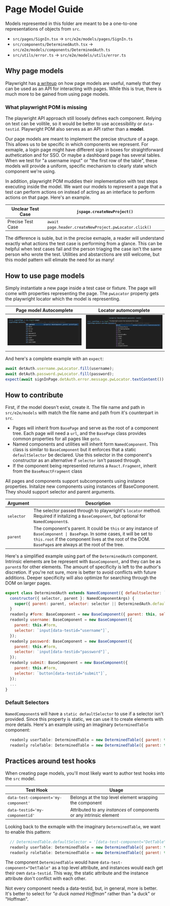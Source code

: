 # Page Model Guide

Models represented in this folder are meant to be a one-to-one representations of objects from `src`.

- `src/pages/SignIn.tsx` -> `src/e2e/models/pages/SignIn.ts`
- `src/components/DeterminedAuth.tsx` -> `src/e2e/models/components/DeterminedAuth.ts`
- `src/utils/error.ts` -> `src/e2e/models/utils/error.ts`

## Why page models

Playwright has [a writeup](https://playwright.dev/docs/pom) on how page models are useful, namely that they can be used as an API for interacting with pages. While this is true, there is much more to be gained from using page models.

### What playwright POM is missing

The playwright API approach still loosely defines each component. Relying on text can be volitile, so it would be better to use accessibility or `data-testid`. Playwright POM also serves as an API rather than a **model**.

Our page models are meant to implement the precise structure of a page. This allows us to be specific in which components we represent. For exmaple, a login page might have different sign in boxes for straightforward authetication and for SSO. Or maybe a dashboard page has several tables. When we test for "a username input" or "the first row of the table", these models will provide a uniform, specific mechanism to clearly state which component we're using.

In addition, playwright POM muddies their implementation with test steps executing inside the model. We want our models to represent a page that a test can perform actions on instead of acting as an interface to perform actions on that page. Here's an example.

| Unclear Test Case | `jspage.createNewProject()`                            |
| ----------------- | ------------------------------------------------------ |
| Precise Test Case | `await page.header.createNewProject.pwLocator.click()` |

The difference is suble, but in the precise exmaple, a reader will understand exactly what actions the test case is performing from a glance. This can be helpful when test cases fail and the person triaging the case isn't the same person who wrote the test. Utilities and abstarctions are still welcome, but this model pattern will elimate the need for as many!

## How to use page models

Simply instantiate a new page inside a test case or fixture. The page will come with properties representing the page. The `pwLocator` property gets the playwright locator which the model is representing.

| Page model Autocomplete                                                 | Locator automcomplete                                             |
| ----------------------------------------------------------------------- | ----------------------------------------------------------------- |
| ![page model automcomplete](../docs/images/page-model-autocomplete.png) | ![locator automcomplete](../docs/images/loactor-autocomplete.png) |

And here's a complete example with an `expect`:

```js
await detAuth.username.pwLocator.fill(username);
await detAuth.password.pwLocator.fill(password);
expect(await signInPage.detAuth.error.message.pwLocator.textContent()).toContain('Login failed');
```

## How to contribute

First, if the model doesn't exist, create it. The file name and path in `src/e2e/models` with match the file name and path from it's counterpart in `src`.

- Pages will inherit from `BasePage` and serve as the root of a component tree. Each page will need a `url`, and the `BasePage` class provides common properties for all pages like `goto`.
- Named components and utilities will inherit form `NamedComponent`. This class is similar to `BaseComponent` but it enforces that a static `defaultSelector` be declared. Use this selector in the component's constructor as an alternative if `selector` isn't passed through.
- If the component being represented returns a `React.Fragment`, inherit from the `BaseReactFragment` class

All pages and components support subcomponents using instance properties. Initalize new components using instances of BaseComponent. They should support selector and parent arguments.

| Argument   | Description                                                                                                                                                                                                                            |
| ---------- | -------------------------------------------------------------------------------------------------------------------------------------------------------------------------------------------------------------------------------------- |
| `selector` | The selector passed through to playwright's `locator` method. Required if initalizing a `BaseComponent`, but optional for `NamedComponent`s.                                                                                           |
| `parent`   | The component's parent. It could be `this` or any instance of `BaseComponent \| BasePage`. In some cases, it will be set to `this.root` if the component lives at the root of the DOM. `BasePage`s are always at the root of the tree. |

Here's a simplified example using part of the `DeterminedAuth` component. Intrinsic elements are be represent with `BaseComponent`, and they can be as `parent`s for other elements. The amount of specificity is left to the author's discretion. If you're not sure, more is better to avoid conflicts with future additions. Deeper specificity will also optimize for searching through the DOM on larger pages.

```js
export class DeterminedAuth extends NamedComponent({ defaultselector: `div[data-test-component="detAuth"]`}) {
  constructor({ selector, parent }: NamedComponentArgs) {
    super({ parent: parent, selector: selector || DeterminedAuth.defaultSelector });
  }
  readonly #form: BaseComponent = new BaseComponent({ parent: this, selector: `form` });
  readonly username: BaseComponent = new BaseComponent({
    parent: this.#form,
    selector: `input[data-testid="username"]`,
  });
  readonly password: BaseComponent = new BaseComponent({
    parent: this.#form,
    selector: `input[data-testid="password"]`,
  });
  readonly submit: BaseComponent = new BaseComponent({
    parent: this.#form,
    selector: `button[data-testid="submit"]`,
  });
  ...
}
```

### Default Selectors

`NamedComponent`s will have a `static defaultSelector` to use if a selector isn't provided. Since this property is static, we can use it to create elements with more details. Here's an example using an imaginary `DeterminedTable` component:

```js
  readonly userTable: DeterminedTable = new DeterminedTable({ parent: this, selector: DeterminedTable.defaultSelector + "[data-testid='userTable']" });
  readonly roleTable: DeterminedTable = new DeterminedTable({ parent: this, selector: DeterminedTable.defaultSelector + "[data-testid='roleTable']" });
```

## Practices around test hooks

When creating page models, you'll most likely want to author test hooks into the `src` model.

| Test Hook                            | Usage                                                                |
| ------------------------------------ | -------------------------------------------------------------------- |
| `data-test-component='my-component'` | Belongs at the top level element wrapping the component              |
| `data-testid='my-componentid'`       | Attributed to any _instances_ of components or any intrinsic element |

Looking back to the exmaple with the imaginary `DeterminedTable`, we want to enable this pattern:

```js
  // DeterminedTable.defaultSelector = '[data-test-component="DetTable"]'
  readonly userTable: DeterminedTable = new DeterminedTable({ parent: this, selector: DeterminedTable.defaultSelector + '[data-testid="userTable"]' });
  readonly roleTable: DeterminedTable = new DeterminedTable({ parent: this, selector: DeterminedTable.defaultSelector + '[data-testid="roleTable"]' });
```

The component `DeterminedTable` would have `data-test-component="DetTable"` as a top level attribute, and instances would each get their own `data-testid`. This way, the static attribute and the instance attribute don't conflict with each other.

Not every component needs a data-testid, but, in general, more is better. It's better to select for _"a duck named Hoffman"_ rather than "a duck" or "Hoffman".
